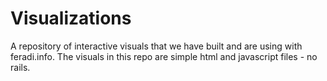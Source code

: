 Visualizations
==============

A repository of interactive visuals that we have built and are using with feradi.info.  The visuals in this repo are simple html and javascript files - no rails.